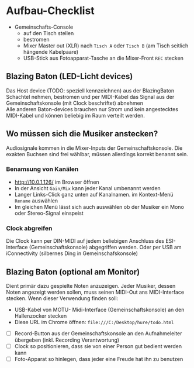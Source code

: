  
# Aufbau-Checklist
  - Gemeinschafts-Console
    - auf den Tisch stellen
    - bestromen
    - Mixer Master out (XLR) nach `Tisch A` oder `Tisch B` (am Tisch seitlich hängende Kabelpaare)
    - USB-Stick aus Fotoapparat-Tasche an die Mixer-Front `REC` stecken
## Blazing Baton (LED-Licht devices)
Das Host device (TODO: speziell kennzeichnen) aus der BlazingBaton Schachtel nehmen, bestromen und per MIDI-Kabel das Signal aus der Gemeinschaftskonsole (mit Clock beschriftet) abnehmen  
Alle anderen Baton-devices brauchen nur Strom und kein angestecktes MIDI-Kabel und können beliebig im Raum verteilt werden.

## Wo müssen sich die Musiker anstecken?
Audiosignale kommen in die Mixer-Inputs der Gemeinschaftskonsole. Die exakten Buchsen sind frei wählbar, müssen allerdings korrekt benannt sein.
### Benamsung von Kanälen
  - http://10.0.1.126/ im Browser öffnen
  - In der Ansicht `Gain/Mix` kann jeder Kanal umbenannt werden
  - Langer Links-Click ganz unten auf Kanalnamen. im Kontext-Menü `Rename` auswählen
  - Im gleichen Menü lässt sich auch auswählen ob der Musiker ein Mono oder Stereo-Signal einspeist
### Clock abgreifen
Die Clock kann per DIN-MIDI auf jedem beliebigen Anschluss des ESI-Interface (Gemeinschaftskonsole) abgegriffen werden. Oder per USB am iConnectivity (silbernes Ding in Gemeinschafskonsole)


## Blazing Baton (optional am Monitor)
Dient primär dazu gespielte Noten anzuzeigen. Jeder Musiker, dessen Noten angezeigt werden sollen, muss seinen MIDI-Out ans MIDI-Interface stecken. Wenn dieser Verwendung finden soll:
  - USB-Kabel von MOTU- Midi-Interface (Gemeinschaftskonsole) an den Hallenzocker stecken
  - Diese URL im Chrome öffnen: `file:///C:/Desktop/hure/todo.html`



- [ ] Record-Button aus der Gemeinschaftskonsole an den Aufnahmeleiter übergeben (inkl. Recording Verantwortung)
- [ ] Clock so positionieren, dass sie von einer Person gut bedient werden kann
- [ ] Foto-Apparat so hinlegen, dass jeder eine Freude hat ihn zu benutzen
